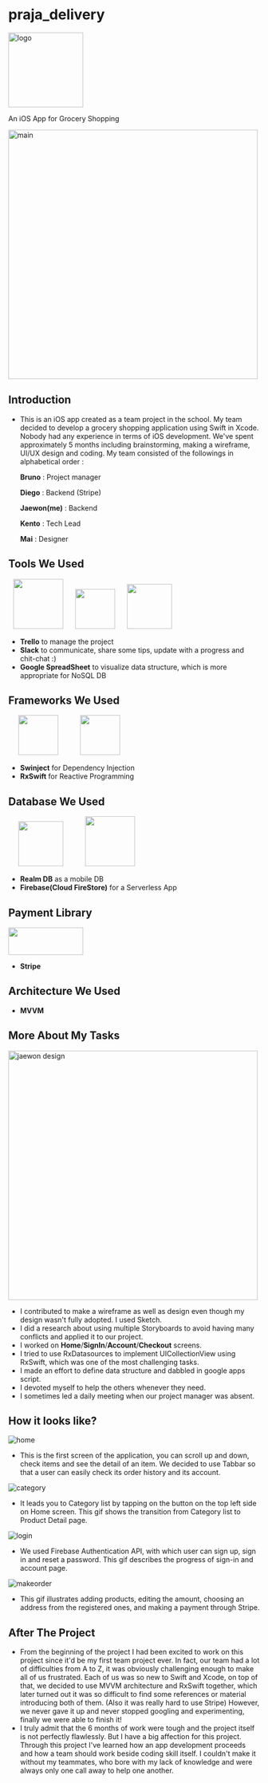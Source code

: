 # praja_delivery

<img width="150" alt="logo" src="https://user-images.githubusercontent.com/33106403/42664604-7760a716-85f0-11e8-9b8b-d8d947910149.png">

An iOS App for Grocery Shopping


<img width="500" alt="main" src="https://user-images.githubusercontent.com/33106403/42664605-7774994c-85f0-11e8-9b3f-a98da1151d5d.png">

## Introduction
- This is an iOS app created as a team project in the school. My team decided to develop a grocery shopping application using Swift in Xcode. Nobody had any experience in terms of iOS development. We've spent approximately 5 months including brainstorming, making a wireframe, UI/UX design and coding. My team consisted of the followings in alphabetical order :

  __Bruno__ : Project manager

  __Diego__ : Backend (Stripe)
  
  __Jaewon(me)__ : Backend
  
  __Kento__ : Tech Lead
  
  __Mai__ : Designer


## Tools We Used

<p float="left">
  <img src="https://cdn0.iconfinder.com/data/icons/social-network-24/512/Trello-512.png" width=100 height=100 hspace="10"/> 
  <img src="https://cdn3.iconfinder.com/data/icons/social-network-30/512/social-08-512.png" width=80 height=80 hspace="10"/>
  <img src="http://www.iconarchive.com/download/i105729/papirus-team/papirus-apps/google-docs.ico" width=90 height=90 hspace="10"/>
</p>

- __Trello__ to manage the project
- __Slack__ to communicate, share some tips, update with a progress and chit-chat :)
- __Google SpreadSheet__ to visualize data structure, which is more appropriate for NoSQL DB 


## Frameworks We Used

<p float="left">
  <img src="https://avatars0.githubusercontent.com/u/13637225?v=3&s=600" width=80 height=80 hspace="20"/>
  <img src="https://koenig-media.raywenderlich.com/uploads/2016/07/Rx_Logo_M.png" width=80 height=80 hspace="20"/>
</p>

- __Swinject__ for Dependency Injection
- __RxSwift__ for Reactive Programming


## Database We Used

<p float="left">
  <img src="https://img.stackshare.io/service/4577/realm_logo_200_x_200.png" width=90 height=90 hspace="20"/>
  <img src="https://d1qb2nb5cznatu.cloudfront.net/startups/i/13274-1e708e28fa58694493de9b2f3bf08a11-medium_jpg.jpg?buster=1474899541" width=100 height=100 hspace="20"/>
</p>

- __Realm DB__ as a mobile DB
- __Firebase(Cloud FireStore)__ for a Serverless App


## Payment Library

<img src="https://stripe.com/img/about/logos/logos/blue@2x.png" width=150 height=55>

- __Stripe__

## Architecture We Used

- __MVVM__


## More About My Tasks
 
 <img width="500" alt="jaewon design" src="https://user-images.githubusercontent.com/33106403/42664736-28290ed0-85f1-11e8-8a55-21783ee391d9.png">

- I contributed to make a wireframe as well as design even though my design wasn't fully adopted. I used Sketch.
- I did a research about using multiple Storyboards to avoid having many conflicts and applied it to our project.
- I worked on __Home__/__SignIn__/__Account__/__Checkout__ screens. 
- I tried to use RxDatasources to implement UICollectionView using RxSwift, which was one of the most challenging tasks.
- I made an effort to define data structure and dabbled in google apps script.
- I devoted myself to help the others whenever they need.
- I sometimes led a daily meeting when our project manager was absent.


## How it looks like?


![home](https://user-images.githubusercontent.com/33106403/42664602-7730bb1e-85f0-11e8-8677-f5f4c67220e6.gif)


- This is the first screen of the application, you can scroll up and down, check items and see the detail of an item.
  We decided to use Tabbar so that a user can easily check its order history and its account.




![category](https://user-images.githubusercontent.com/33106403/42664600-771b7e7a-85f0-11e8-98d9-98bda31f63fd.gif)
- It leads you to Category list by tapping on the button on the top left side on Home screen. This gif shows the transition
  from Category list to Product Detail page.

![login](https://user-images.githubusercontent.com/33106403/42664603-7743fd32-85f0-11e8-8ca2-2a50419ffcc9.gif)
- We used Firebase Authentication API, with which user can sign up, sign in and reset a password. This gif describes the progress of sign-in and account page.

![makeorder](https://user-images.githubusercontent.com/33106403/42665313-f2819952-85f3-11e8-9bc3-9b9926f76b8b.gif)
- This gif illustrates adding products, editing the amount, choosing an address from the registered ones, and making a payment through Stripe.


## After The Project

- From the beginning of the project I had been excited to work on this project since it'd be my first team project ever. 
In fact, our team had a lot of difficulties from A to Z, it was obviously challenging enough to make all of us frustrated.
Each of us was so new to Swift and Xcode, on top of that, we decided to use MVVM architecture and RxSwift together, which later turned out
it was so difficult to find some references or material introducing both of them. (Also it was really hard to use Stripe) However, we never gave it up and never stopped
googling and experimenting, finally we were able to finish it!
- I truly admit that the 6 months of work were tough and the project itself is not perfectly flawlessly. But I have a big affection
for this project. Through this project I've learned how an app development proceeds and how a team should work beside coding skill itself.
I couldn't make it without my teammates, who bore with my lack of knowledge and were always only one call away to help one another.
